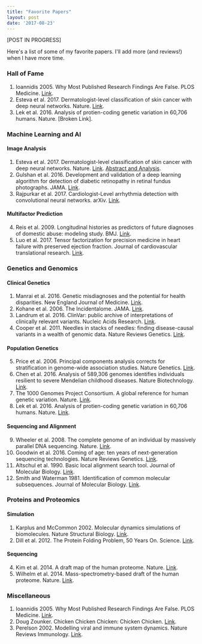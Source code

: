```yaml
---
title: "Favorite Papers"
layout: post
date: '2017-08-23'
---
```


\[POST IN PROGRESS\]

Here's a list of some of my favorite papers. I'll add more (and reviews!) when I have more time. 

### Hall of Fame 
1. Ioannidis 2005. Why Most Published Research Findings Are False. PLOS Medicine. [Link](http://journals.plos.org/plosmedicine/article?id=10.1371/journal.pmed.0020124).  
2. Esteva et al. 2017. Dermatologist-level classification of skin cancer with deep neural networks. Nature. [Link](http://www.nature.com/nature/journal/v542/n7639/full/nature21056.html).    
3. Lek et al. 2016. Analysis of protien-coding genetic variation in 60,706 humans. Nature. [Broken Link].  


### Machine Learning and AI 

#### Image Analysis
1. Esteva et al. 2017. Dermatologist-level classification of skin cancer with deep neural networks. Nature. [Link](http://www.nature.com/nature/journal/v542/n7639/full/nature21056.html). [Abstract and Analysis](/_subposts/2017-08-24-esteva2017.md).  
2. Gulshan et al. 2016. Development and validation of a deep learning algorithm for detection of diabetic retinopathy in retinal fundus photographs. JAMA. [Link](http://jamanetwork.com/journals/jama/fullarticle/211038).  
3. Rajpurkar et al. 2017. Cardiologist-Level arrhythmia detection with convolutional neural networks. arXiv. [Link](http://arxiv.org/pdf/1707.01836.pdf).  

#### Multifactor Prediction 
4. Reis et al. 2009. Longitudinal histories as predictors of future diagnoses of domestic abuse: modeling study. BMJ. [Link](http://www.bmj.com/content/339/bmj.b3677).  
5. Luo et al. 2017. Tensor factorization for precision medicine in heart failure with preserved ejection fraction. Journal of cardiovascular translational research. [Link](http://www.ncbi.nlm.nih.gov/pubmed/28116551).  


### Genetics and Genomics

#### Clinical Genetics
1. Manrai et al. 2016. Genetic misdiagnoses and the potential for health disparities. New England Journal of Medicine. [Link](http://www.nejm.org/doi/full/10.1056/NEJMsa1507092#t=article).  
2. Kohane et al. 2006. The Incidentalome. JAMA. [Link](http://jamanetwork.com/journals/jama/fullarticle/211038).  
3. Landrum et al. 2016. ClinVar: public archive of interpretations of clinically relevant variants. Nucleic Acids Research. [Link](http://academic.oup.com/nar/article-lookup/doi/10.1093/nar/gkv1222).  
4. Cooper et al. 2011. Needles in stacks of needles: finding disease-causal variants in a wealth of genomic data. Nature Reviews Genetics. [Link](http://www.nature.com/nrg/journal/v12/n9/full/nrg3046.html).  

#### Population Genetics
5. Price et al. 2006. Principal components analysis corrects for stratification in genome-wide association studies. Nature Genetics. [Link](http://www.ncbi.nlm.nih.gov/pubmed/16862161).  
6. Chen et al. 2016. Analysis of 589,306 genomes identifies individuals resilient to severe Mendelian childhood diseases. Nature Biotechnology. [Link](http://www.nature.com/nbt/journal/v34/n5/full/nbt.3514.html).
7. The 1000 Genomes Project Consortium. A global reference for human genetic variation. Nature. [Link](http://www.nature.com/articles/nature15393).  
8. Lek et al. 2016. Analysis of protien-coding genetic variation in 60,706 humans. Nature. [Link](www.nature.com/articles/nature19057).  

#### Sequencing and Alignment
9. Wheeler et al. 2008. The complete genome of an individual by massively parallel DNA sequencing. Nature. [Link](http://www.nature.com/nature/journal/v452/n7189/full/nature06884.html).  
10. Goodwin et al. 2016. Coming of age: ten years of next-generation sequencing technologies. Nature Reviews Genetics. [Link](http://www.ncbi.nlm.nih.gov/pubmed/27184599).  
11. Altschul et al. 1990. Basic local alignment search tool. Journal of Molecular Biology. [Link](http://www.sciencedirect.com/science/article/pii/S0022283605803602).  
12. Smith and Waterman 1981. Identification of common molecular subsequences. Journal of Molecular Biology. [Link](http://www.sciencedirect.com/science/article/pii/0022283681900875).  


### Proteins and Proteomics

#### Simulation
1. Karplus and McCommon 2002. Molecular dynamics simulations of biomolecules. Nature Structural Biology. [Link](http://www.nature.com/nsmb/journal/v9/n10/full/nsb1002-788a.html).  
2. Dill et al. 2012. The Protein Folding Problem, 50 Years On. Science. [Link](http://science.sciencemag.org/content/338/6110/1042.full).  

#### Sequencing
4. Kim et al. 2014. A draft map of the human proteome. Nature. [Link](www.nature.com/articles/nature13302).  
5. Wilhelm et al. 2014. Mass-spectrometry-based draft of the human proteome. Nature. [Link](www.nature.com/articles/nature13319).  


### Miscellaneous
1. Ioannidis 2005. Why Most Published Research Findings Are False. PLOS Medicine. [Link](http://journals.plos.org/plosmedicine/article?id=10.1371/journal.pmed.0020124).  
2. Doug Zounker. Chicken Chicken Chicken: Chicken Chicken. [Link](http://isotropic.org/papers/chicken.pdf).  
3. Perelson 2002. Modelling viral and immune system dynamics. Nature Reviews Immunology. [Link](www.nature.com/nri/journal/v2/n1/full/nri700.html).  



